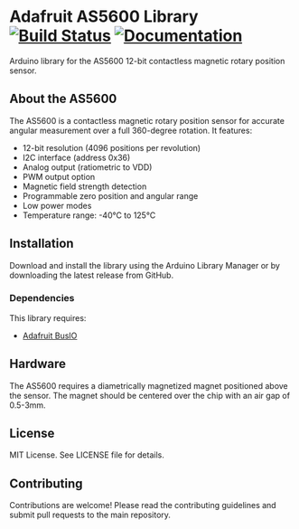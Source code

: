 # Adafruit AS5600 Library [![Build Status](https://github.com/adafruit/Adafruit_AS5600/workflows/Arduino%20Library%20CI/badge.svg)](https://github.com/adafruit/Adafruit_AS5600/actions) [![Documentation](https://github.com/adafruit/Adafruit_AS5600/workflows/docs/badge.svg)](https://adafruit.github.io/Adafruit_AS5600)

Arduino library for the AS5600 12-bit contactless magnetic rotary position sensor.

## About the AS5600

The AS5600 is a contactless magnetic rotary position sensor for accurate angular measurement over a full 360-degree rotation. It features:

- 12-bit resolution (4096 positions per revolution)
- I2C interface (address 0x36)
- Analog output (ratiometric to VDD)
- PWM output option
- Magnetic field strength detection
- Programmable zero position and angular range
- Low power modes
- Temperature range: -40°C to 125°C

## Installation

Download and install the library using the Arduino Library Manager or by downloading the latest release from GitHub.

### Dependencies

This library requires:
- [Adafruit BusIO](https://github.com/adafruit/Adafruit_BusIO)

## Hardware

The AS5600 requires a diametrically magnetized magnet positioned above the sensor. The magnet should be centered over the chip with an air gap of 0.5-3mm.

## License

MIT License. See LICENSE file for details.

## Contributing

Contributions are welcome! Please read the contributing guidelines and submit pull requests to the main repository.